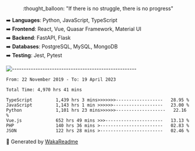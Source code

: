 <p align="center"> 
  :thought_balloon: "If there is no struggle, there is no progress"
</p>

<p align="left">
  ➡️ <strong>Languages</strong>: Python, JavaScript, TypeScript<br>
  ➡️ <strong>Frontend</strong>: React, Vue, Quasar Framework, Material UI<br>
  ➡️ <strong>Backend</strong>: FastAPI, Flask<br>
  ➡️ <strong>Databases</strong>: PostgreSQL, MySQL, MongoDB<br>
  ➡️ <strong>Testing</strong>: Jest, Pytest<br>
</p>

![-----------------------------------------------------](https://raw.githubusercontent.com/andreasbm/readme/master/assets/lines/vintage.png)

<!--START_SECTION:waka-->

```text
From: 22 November 2019 - To: 19 April 2023

Total Time: 4,970 hrs 41 mins

TypeScript         1,439 hrs 3 mins>>>>>>>------------------   28.95 %
JavaScript         1,143 hrs 1 min >>>>>>-------------------   23.00 %
Python             1,101 hrs 23 mins>>>>>>-------------------   22.16 %
Vue.js             652 hrs 49 mins >>>----------------------   13.13 %
PHP                140 hrs 36 mins >------------------------   02.83 %
JSON               122 hrs 28 mins >------------------------   02.46 %
```

<!--END_SECTION:waka-->


🚀 Generated by [WakaReadme](https://github.com/athul/waka-readme)
